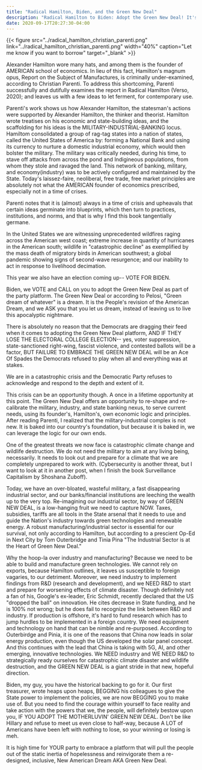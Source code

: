 ```yaml
---
title: "Radical Hamilton, Biden, and the Green New Deal"
description: "Radical Hamilton to Biden: Adopt the Green New Deal! It's the (Industrial) Economy, Stupid."
date: 2020-09-17T20:27:30-04:00
---
```



{{< figure src="../radical_hamilton_christian_parenti.png" link="../radical_hamilton_christian_parenti.png" width="40%" caption="Let me know if you want to borrow" target="_blank" >}}


Alexander Hamilton wore many hats, and among them is the founder of AMERICAN school of economics. In lieu of this fact, Hamilton's magnum opus, Report on the Subject of Manufactures, is criminally under-examined, according to Christian Parenti. To address this shortcoming, Parenti  successfully and dutifully examines the report in Radical Hamilton (Verso, 2020); and leaves us with a few ideas to let ferment, for contemporary use.

Parenti's work shows us how Alexander Hamilton, the statesman's actions were supported by Alexander Hamilton, the thinker and theorist. Hamilton wrote treatises on his economic and state-building ideas, and the scaffolding for his ideas is the MILITARY-INDUSTRIAL-BANKING locus. Hamiltom consolidated a group of rag-tag states into a nation of states, called the United States of America by: forming a National Bank and using its currency to nurture a domestic industrial economy, which would then bolster the military. The military was critically needed, during his time, to stave off attacks from across the pond and Indigineous populations, from whom they stole and ravaged the land. This network of banking, military, and economy(industry) was to be actively configured and maintained by the State. Today's laissez-faire, neoliberal, free trade, free market principles are absolutely not what the AMERICAN founder of economics prescribed, especially not in a time of crises.

Parenti notes that it is (almost) always in a time of crisis and upheavals that certain ideas germinate into blueprints, which then turn to practices, institutions, and norms, and that is why I find this book tangentially germane.

In the United States we are witnessing unprecedented wildfires raging across the American west coast; extreme increase in quantity of hurricanes in the American south; wildlife in "catastrophic decline" as exemplified by the mass death of migratory birds in American southwest; a global pandemic showing signs of second-wave resurgence; and our inability to act in response to livelihood decimation.

This year we also have an election coming up-- VOTE FOR BIDEN.

Biden, we VOTE and CALL on you to adopt the Green New Deal as part of the party platform. The Green New Deal or according to Pelosi, "Green dream of whatever" is a dream. It is the People's revision of the American Dream, and we ASK you that you let us dream, instead of leaving us to live this apocalyptic nightmare.

There is absolutely no reason that the Democrats are dragging their feed when it comes to adopting the Green New Deal platform, AND IF THEY LOSE THE ELECTORAL COLLEGE ELECTION-- yes, voter suppression, state-sanctioned right-wing, fascist violence, and contested ballots will be a factor, BUT FAILURE TO EMBRACE THE GREEN NEW DEAL will be an Ace Of Spades the Democrats refused to play when all and everything was at stakes.

We are in a catastrophic crisis and the Democratic Party refuses to acknowledge and respond to the depth and extent of it.

This crisis can be an opportunity though. A once in a lifetime opportunity at this point.
The Green New Deal offers an opportunity to re-shape and re-calibrate the military, industry, and state banking nexus, to serve current needs, using its founder's, Hamilton's, own economic logic and principles. After reading Parenti, I realized that the military-industrial complex is not new. It is baked into our country's foundation, but because it is baked in, we can leverage the logic for our own ends.

One of the greatest threats we now face is catastrophic climate change and wildlife destruction. We do not need the military to aim at any living being, necessarily. It needs to look out and prepare for a climate that we are completely unprepared to work with. (Cybersecurity is another threat, but I want to look at it in another post, when I finish the book Surveillance Capitalism by Shoshana Zuboff).

Today, we have an over-bloated, wasteful military, a fast disappearing industrial sector, and our banks/financial institutions are leeching the wealth up to the very top. Re-imagining our industrial sector, by way of GREEN NEW DEAL, is a low-hanging fruit we need to capture NOW. Taxes, subsidies, tariffs are all tools in the State arsenal that it needs to use and guide the Nation's industry towards green technologies and renewable energy. A robust manufacturing/industrial sector is essential for our survival, not only according to Hamilton, but according to a prescient Op-Ed in Next City by Tom Outerbridge and Tinia Pina "The Industrial Sector is at the Heart of Green New Deal."

Why the hoop-la over industry and manufacturing? Because we need to be able to build and manufacture green technologies. We cannot rely on exports, because Hamilton outlines, it leaves us susceptible to foreign vagaries, to our detriment. Moreover, we need industry to implement findings from R&D (research and development), and we NEED R&D to start and prepare for worsening effects of climate disaster. Though definitely not a fan of his, Google's ex-leader, Eric Schmidt, recently declared that the US "dropped the ball" on innovation. He cites decrease in State funding, and he is 100% not wrong; but he does fail to recognize the link between R&D and industry. If production is offshore, it's hard to fund research which has to jump hurdles to be implemented in a foreign country. We need equipment and technology on hand that can be nimble and re-purposed. According to Outerbirdge and Pinia, it is one of the reasons that China now leads in solar energy production, even though the US developed the solar panel concept. And this continues with the lead that China is taking with 5G, AI, and other emerging, innovative technologies. We NEED industry and WE NEED R&D to strategically ready ourselves for catastrophic climate disaster and wildlife destruction, and the GREEN NEW DEAL is a giant stride in that new, hopeful direction.

Biden, my guy, you have the historical backing to go for it. Our first treasurer, wrote heaps upon heaps, BEGGING his colleagues to give the State power to implement the policies, we are now BEGGING you to make use of. But you need to find the courage within yourself to face reality and take action with the powers that we, the people, will definitely bestow upon you, IF YOU ADOPT THE MOTHERLUVIN' GREEN NEW DEAL. Don't be like Hillary and refuse to meet us even close to half-way, because A LOT of Americans have been left with nothing to lose, so your winning or losing is meh.

It is high time for YOUR party to embrace a platform that will pull the people out of the static inertia of hopelessness and reinvigorate them a re-designed, inclusive, New American Dream AKA Green New Deal.